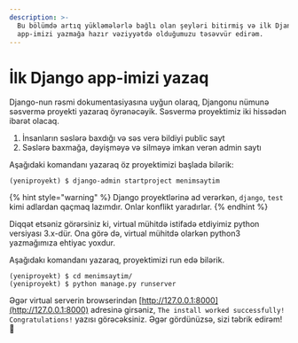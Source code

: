```yaml
---
description: >-
  Bu bölümdə artıq yükləmələrlə bağlı olan şeyləri bitirmiş və ilk Django
  app-imizi yazmağa hazır vəziyyətdə olduğumuzu təsəvvür edirəm.
---
```


# İlk Django app-imizi yazaq

Django-nun rəsmi dokumentasiyasına uyğun olaraq, Djangonu nümunə səsvermə proyekti yazaraq öyrənəcəyik. Səsvermə proyektimiz iki hissədən ibarət olacaq.

1. İnsanların səslərə baxdığı və səs verə bildiyi public sayt
2. Səslərə baxmağa, dəyişməyə və silməyə imkan verən admin saytı

Aşağıdaki komandanı yazaraq öz proyektimizi başlada bilərik:

```text
(yeniproyekt) $ django-admin startproject menimsaytim
```

{% hint style="warning" %}
Django proyektlərinə ad verərkən, `django`, `test` kimi adlardan qaçmaq lazımdır. Onlar konflikt yaradırlar.
{% endhint %}

Diqqət etsəniz görərsiniz ki, virtual mühitdə istifadə etdiyimiz python versiyası 3.x-dür. Ona görə də, virtual mühitdə olarkən python3 yazmağımıza ehtiyac yoxdur.

Aşağıdakı komandanı yazaraq, proyektimizi run edə bilərik.

```text
(yeniproyekt) $ cd menimsaytim/
(yeniproyekt) $ python manage.py runserver
```

Əgər virtual serverin browserindən [http://127.0.0.1:8000](http://127.0.0.1:8000) adresinə girsəniz,  `The install worked successfully! Congratulations!` yazısı görəcəksiniz. Əgər gördünüzsə, sizi təbrik edirəm! 🥳 







